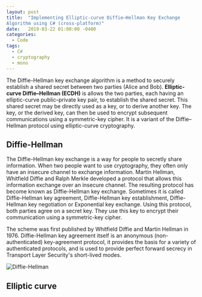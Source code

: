 ```yaml
---
layout: post
title:  "Implementing Elliptic-curve Diffie–Hellman Key Exchange 
Algorithm using C# (cross-platform)"
date:   2019-03-22 01:00:00 -0400
categories:
  - Code
tags:
  - C#
  - cryptography
  - mono
---
```

The Diffie-Hellman key exchange algorithm is a method to securely establish a shared secret between two parties (Alice and Bob). **Elliptic-curve Diffie–Hellman (ECDH)** is allows the two parties, each having an elliptic-curve public–private key pair, to establish the shared secret. This shared secret may be directly used as a key, or to derive another key. The key, or the derived key, can then be used to encrypt subsequent communications using a symmetric-key cipher. It is a variant of the Diffie–Hellman protocol using elliptic-curve cryptography. 

## Diffie-Hellman

The Diffie-Hellman key exchange is a way for people to secretly share information. When two people want to use cryptography, they often only have an insecure channel to exchange information. Martin Hellman, Whitfield Diffie and Ralph Merkle developed a protocol that allows this information exchange over an insecure channel. The resulting protocol has become known as Diffie-Hellman key exchange. Sometimes it is called Diffie-Hellman key agreement, Diffie-Hellman key establishment, Diffie-Hellman key negotiation or Exponential key exchange. Using this protocol, both parties agree on a secret key. They use this key to encrypt their communication using a symmetric-key cipher.

The scheme was first published by Whitfield Diffie and Martin Hellman in 1976. Diffie-Hellman key agreement itself is an anonymous (non-authenticated) key-agreement protocol, it provides the basis for a variety of authenticated protocols, and is used to provide perfect forward secrecy in Transport Layer Security's short-lived modes. 

![Diffie-Hellman](https://www.practicalnetworking.net/wp-content/uploads/2015/11/dh-revised-1024x751.png)

## Elliptic curve

